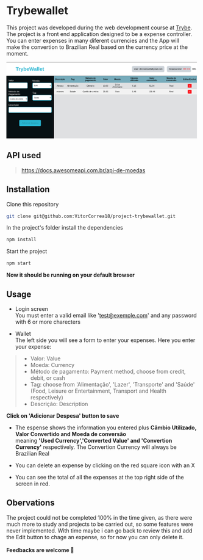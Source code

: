 # Trybewallet

This project was developed during the web development course at [Trybe](https://www.betrybe.com/). <br>
The project is a front end application designed to be a expense controller. You can enter expenses in many diferent currencies and the App will <br>
make the convertion to Brazilian Real based on the currency price at the moment.

<img src="./trybeWallet.png" alt='screenshot' width="500" height="200">

## API used
> https://docs.awesomeapi.com.br/api-de-moedas

## Installation

Clone this repository
```bash
git clone git@github.com:VitorCorrea18/project-trybewallet.git
```
In the project's folder install the dependencies
```bash
npm install
```
Start the project
```bash
npm start
```

<b>Now it should be running on your default browser</b>

## Usage

* Login screen <br>
You must enter a valid email like 'test@exemple.com' and any password with 6 or more charecters

* Wallet <br>
The left side you will see a form to enter your expenses. Here you enter your expense:

> - Valor: Value
> - Moeda: Currency
> - Método de pagamento: Payment method, choose from credit, debit, or cash
> - Tag: choose from 'Alimentação', 'Lazer', 'Transporte' and 'Saúde' (Food, Leisure or Entertainment, Transport and Health respectively)
> - Descrição: Description

<b>Click on 'Adicionar Despesa' button to save</b>
<br>

* The espense shows the information you entered plus <b>Câmbio Utilizado, Valor Convertido and Moeda de conversão</b> <br> 
meaning <b>'Used Currency','Converted Value' and 'Convertion Currency'</b> respectively. The Convertion Currency will always be Brazilian Real

* You can delete an expense by clicking on the red square icon with an X
* You can see the total of all the expenses at the top right side of the screen in red.
  

## Obervations
  The project could not be completed 100% in the time given, as there were much more to study and projects to be carried out,
  so some features were never implemented. With time maybe i can go back to review this and add the Edit button to chage an expense, 
  so for now you can only delete it. <br> <br>
  <b>Feedbacks are welcome :rocket:</b>
